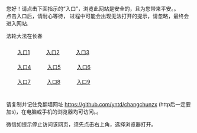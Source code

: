 您好！请点击下面指示的“入口”，浏览此网站是安全的，且为您带来平安。。 <br/>
点击入口后，请耐心等待， 过程中可能会出现无法打开的提示，请忽略，最终会进入网站. </br>

法轮大法在长春<br/>
<div style="padding:10px"><a style="margin:20px" target="_blank" href="https://d1kwfts0zus9l0.cloudfront.net/2Qpsp?abgfbbjk" id="ccLink1" rel="nofollow">入口1</a> <a target="_blank" style="margin:20px" href="https://dfq3lbm5migbc.cloudfront.net/2Qpsp?upyquww" id="ccLink2" rel="nofollow">入口2</a> <a style="margin:20px" target="_blank" href="https://d2csmhg8w9qkzd.cloudfront.net/2Qpsp?dzkzb" id="ccLink3" rel="nofollow">入口3</a></div>

<div style="padding:10px" ><a style="margin:20px" target="_blank" href="https://d1kwfts0zus9l0.cloudfront.net/2Qpsp?abgfbbjk" id="ccLink4" rel="nofollow">入口4</a> <a style="margin:20px" href="https://dfq3lbm5migbc.cloudfront.net/2Qpsp?upyquww" target="_blank" id="ccLink5" rel="nofollow">入口5</a> <a style="margin:20px" href="https://d2csmhg8w9qkzd.cloudfront.net/2Qpsp?dzkzb" target="_blank" id="ccLink6" rel="nofollow">入口6</a></div>

<div style="padding:10px"><a style="margin:20px" target="_blank" href="https://d1kwfts0zus9l0.cloudfront.net/2Qpsp?abgfbbjk" id="ccLink7" rel="nofollow">入口7</a> <a style="margin:20px" href="https://dfq3lbm5migbc.cloudfront.net/2Qpsp?upyquww" target="_blank" id="ccLink8" rel="nofollow">入口8</a> <a style="margin:20px" target="_blank" href="https://d2csmhg8w9qkzd.cloudfront.net/2Qpsp?dzkzb" id="ccLink9" rel="nofollow">入口9</a></div>

<br/>



请复制并记住免翻墙网址 https://github.com/yntd/changchunzx (http后一定要加s)，在电脑或手机的浏览器均可访问。。<br/>

微信如提示停止访问该网页，须先点击右上角，选择浏览器打开。
